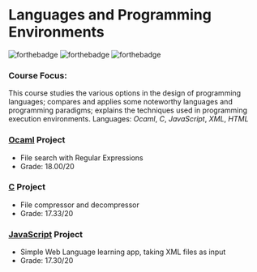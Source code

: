 # Languages and Programming Environments

![forthebadge](https://forthebadge.com/images/badges/made-with-c.svg) ![forthebadge](https://forthebadge.com/images/badges/made-with-javascript.svg)
![forthebadge](https://forthebadge.com/images/badges/uses-html.svg)

### Course Focus:
This course studies the various options in the design of programming languages; compares and applies some noteworthy languages and programming paradigms; explains the techniques used in programming execution environments. Languages: *Ocaml*, *C*, *JavaScript*, *XML*, *HTML*

### [Ocaml](https://github.com/ptalmeida/UniveristyProjects/blob/master/04_Semester/LPE/Project_Ocaml/RegExp.ml) Project
* File search with Regular Expressions
* Grade: 18.00/20

### [C](https://github.com/ptalmeida/UniveristyProjects/blob/master/04_Semester/LPE/Project_C/WCompact.c) Project
* File compressor and decompressor
* Grade: 17.33/20

### [JavaScript](Project_JavaScript/Babel.html) Project 
* Simple Web Language learning app, taking XML files as input
* Grade: 17.30/20
